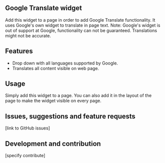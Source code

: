 ## Google Translate widget
Add this widget to a page in order to add Google Translate functionality. It uses Google's own widget to translate in page text. Note: Google's widget is out of support at Google, functionality can not be guaranteed. Translations might not be accurate.

## Features
- Drop down with all languages supported by Google.
- Translates all content visible on web page.

## Usage
Simply add this widget to a page. You can also add it in the layout of the page to make the widget visible on every page.


## Issues, suggestions and feature requests
[link to GitHub issues]

## Development and contribution
[specify contribute]
